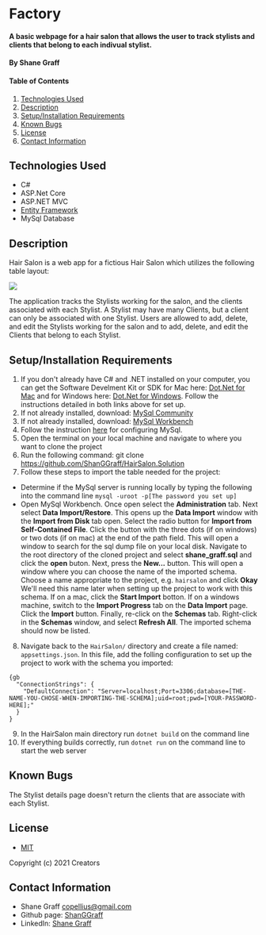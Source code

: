 # Factory

#### A basic webpage for a hair salon that allows the user to track stylists and clients that belong to each indivual stylist.

#### **By Shane Graff**

#### Table of Contents

1. [Technologies Used](#technologies)
2. [Description](#description)
3. [Setup/Installation Requirements](#setup)
4. [Known Bugs](#bugs)
5. [License](#license)
6. [Contact Information](#contact)

## Technologies Used <a id="technologies"></a>

* C#
* ASP.Net Core
* ASP.NET MVC
* [Entity Framework](https://docs.microsoft.com/en-us/aspnet/entity-framework)
* MySql Database

## Description <a id="description"></a>
Hair Salon is a web app for a fictious Hair Salon which utilizes the following table layout:

![](HairSalon/wwwroot/img/HairSalonSchema.jpg)

The application tracks the Stylists working for the salon, and the clients associated with each Stylist. A Stylist may have many Clients, but a client can only be associated with one Stylist. Users are allowed to add, delete, and edit the Stylists working for the salon and to add, delete, and edit the Clients that belong to each Stylist.

## Setup/Installation Requirements <a id="setup"></a>

1. If you don't already have C# and .NET installed on your computer, you can get the Software Develment Kit or SDK for Mac here: [Dot.Net for Mac](https://dotnet.microsoft.com/download/dotnet/thank-you/sdk-5.0.100-macos-x64-installer) and for Windows here: [Dot.Net for Windows](https://dotnet.microsoft.com/download/dotnet/thank-you/sdk-5.0). Follow the instructions detailed in both links above for set up.
2. If not already installed, download: [MySql Community](https://dev.mysql.com/downloads/mysql/)
3. If not already installed, download: [MySql Workbench](https://www.mysql.com/products/workbench/)
4. Follow the instruction [here](https://www.learnhowtoprogram.com/c-and-net-part-time-c-and-react-track/getting-started-with-c/installing-and-configuring-mysql) for configuring MySql. 
5. Open the terminal on your local machine and navigate to where you want to clone the project
6. Run the following command: git clone https://github.com/ShanGGraff/HairSalon.Solution
7. Follow these steps to import the table needed for the project:
* Determine if the MySql server is running locally by typing the following into the command line ```mysql -uroot -p[The password you set up]```
* Open MySql Workbench. Once open select the __Administration__ tab. Next select __Data Import/Restore__. This opens up the __Data Import__ window with the __Import from Disk__ tab open. Select the radio button for __Import from Self-Contained File__. Click the button with the three dots (if on windows) or two dots (if on mac) at the end of the path field. This will open a window to search for the sql dump file on your local disk. Navigate to the root directory of the cloned project and select __shane_graff.sql__ and click the __open__ buton. Next, press the __New...__ button. This will open a window where you can choose the name of the imported schema. Choose a name appropriate to the project, e.g. ```hairsalon``` and click __Okay__ We'll need this name later when setting up the project to work with this schema. If on a mac, click the __Start Import__ botton. If on a windows machine, switch to the __Import Progress__ tab on the __Data Import__ page. Click the __Import__ button. Finally, re-click on the __Schemas__ tab. Right-click in the __Schemas__ window, and select __Refresh All__. The imported schema should now be listed.
8. Navigate back to the ```HairSalon/``` directory and create a file named: ```appsettings.json```. In this file, add the folling configuration to set up the project to work with the schema you imported: 
```
{gb
  "ConnectionStrings": {
    "DefaultConnection": "Server=localhost;Port=3306;database=[THE-NAME-YOU-CHOSE-WHEN-IMPORTING-THE-SCHEMA];uid=root;pwd=[YOUR-PASSWORD-HERE];"
  }
}
```
9. In the HairSalon main directory run ```dotnet build``` on the command line
10. If everything builds correctly, run ```dotnet run``` on the command line to start the web server

## Known Bugs <a id="bugs"></a>
The Stylist details page doesn't return the clients that are associate with each Stylist.

## License
* [MIT](https://choosealicense.com/licenses/mit/)

Copyright (c) 2021 Creators 

## Contact Information <a id="contact"></a>

* Shane Graff <copellius@gmail.com>
* Github page: [ShanGGraff](https://github.com/ShanGGraff)
* LinkedIn: [Shane Graff](https://www.linkedin.com/in/shanegraff)
